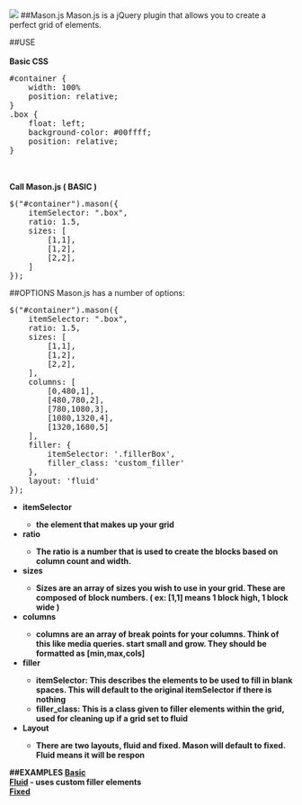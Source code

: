 <img src='http://drewdahlman.com/experiments/mason/logo.png'>
##Mason.js
Mason.js is a jQuery plugin that allows you to create a perfect grid of elements.

##USE
<br/><br/>
<strong>Basic CSS </strong>
<pre>
#container {
	width: 100%
	position: relative;
}
.box {
	float: left;
	background-color: #00ffff;
	position: relative;
}
</pre>
<br/><br/>
<strong>Call Mason.js ( BASIC )</strong>
<pre>
$("#container").mason({
	itemSelector: ".box",
	ratio: 1.5,
	sizes: [
		[1,1],
		[1,2],
		[2,2],
	]
});
</pre>

##OPTIONS
Mason.js has a number of options:
<pre>
$("#container").mason({
	itemSelector: ".box",
	ratio: 1.5,
	sizes: [
		[1,1],
		[1,2],
		[2,2],
	],
	columns: [
		[0,480,1],
		[480,780,2],
		[780,1080,3],
		[1080,1320,4],
		[1320,1680,5]
	],
	filler: {
		itemSelector: '.fillerBox',
		filler_class: 'custom_filler'
	},
	layout: 'fluid'
});
</pre>
<ul>
	<li><strong>itemSelector<strong>
		<ul>
			<li>the element that makes up your grid</li>
		</ul>
	</li>
	<li><strong>ratio<strong>
		<ul>
			<li>The ratio is a number that is used to create the blocks based on column count and width.</li>
		</ul>
	</li>
	<li><strong>sizes<strong>
		<ul>
			<li>Sizes are an array of sizes you wish to use in your grid. These are composed of block numbers. ( ex: [1,1] means 1 block high, 1 block wide )</li>
		</ul>
	</li>
	<li><strong>columns<strong>
		<ul>
			<li>columns are an array of break points for your columns. Think of this like media queries. start small and grow. They should be formatted as [min,max,cols]</li>
		</ul>
	</li>
	<li><strong>filler<strong>
		<ul>
			<li>itemSelector: This describes the elements to be used to fill in blank spaces. This will default to the original itemSelector if there is nothing</li>
			<li>filler_class: This is a class given to filler elements within the grid, used for cleaning up if a grid set to fluid</li>
		</ul>
	</li>
	<li><strong>Layout<strong>
		<ul>
			<li>There are two layouts, fluid and fixed. Mason will default to fixed. Fluid means it will be respon</li>
		</ul>
	</li>
</ul>

##EXAMPLES
<a href='http://drewdahlman.com/experiments/mason/' target='_blank'>Basic</a><br/>
<a href='http://drewdahlman.com/experiments/mason/fluid.html' target='_blank'>Fluid</a> - uses custom filler elements<br/>
<a href='http://drewdahlman.com/experiments/mason/fixed.html' target='_blank'>Fixed</a>
